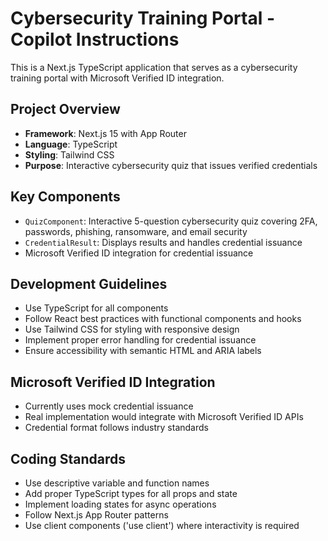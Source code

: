 <!-- Use this file to provide workspace-specific custom instructions to Copilot. For more details, visit https://code.visualstudio.com/docs/copilot/copilot-customization#_use-a-githubcopilotinstructionsmd-file -->

# Cybersecurity Training Portal - Copilot Instructions

This is a Next.js TypeScript application that serves as a cybersecurity training portal with Microsoft Verified ID integration.

## Project Overview
- **Framework**: Next.js 15 with App Router
- **Language**: TypeScript
- **Styling**: Tailwind CSS
- **Purpose**: Interactive cybersecurity quiz that issues verified credentials

## Key Components
- `QuizComponent`: Interactive 5-question cybersecurity quiz covering 2FA, passwords, phishing, ransomware, and email security
- `CredentialResult`: Displays results and handles credential issuance
- Microsoft Verified ID integration for credential issuance

## Development Guidelines
- Use TypeScript for all components
- Follow React best practices with functional components and hooks
- Use Tailwind CSS for styling with responsive design
- Implement proper error handling for credential issuance
- Ensure accessibility with semantic HTML and ARIA labels

## Microsoft Verified ID Integration
- Currently uses mock credential issuance
- Real implementation would integrate with Microsoft Verified ID APIs
- Credential format follows industry standards

## Coding Standards
- Use descriptive variable and function names
- Add proper TypeScript types for all props and state
- Implement loading states for async operations
- Follow Next.js App Router patterns
- Use client components ('use client') where interactivity is required
